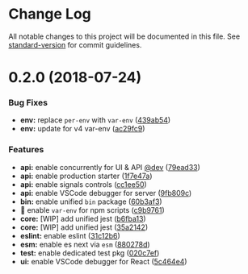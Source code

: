 # Change Log

All notable changes to this project will be documented in this file. See [standard-version](https://github.com/conventional-changelog/standard-version) for commit guidelines.

<a name="0.2.0"></a>
# 0.2.0 (2018-07-24)


### Bug Fixes

* **env:** replace `per-env` with `var-env` ([439ab54](https://github.com/jimzhan/webapp/commit/439ab54))
* **env:** update for v4 var-env ([ac29fc9](https://github.com/jimzhan/webapp/commit/ac29fc9))


### Features

* **api:** enable concurrently for UI & API [@dev](https://github.com/dev) ([79ead33](https://github.com/jimzhan/webapp/commit/79ead33))
* **api:** enable production starter ([1f7e47a](https://github.com/jimzhan/webapp/commit/1f7e47a))
* **api:** enable signals controls ([cc1ee50](https://github.com/jimzhan/webapp/commit/cc1ee50))
* **api:** enable VSCode debugger for server ([9fb809c](https://github.com/jimzhan/webapp/commit/9fb809c))
* **bin:** enable unified `bin` package ([60b3af3](https://github.com/jimzhan/webapp/commit/60b3af3))
* 🎸 enable `var-env` for npm scripts ([c9b9761](https://github.com/jimzhan/webapp/commit/c9b9761))
* **core:** [WIP] add unified jest ([b6fba13](https://github.com/jimzhan/webapp/commit/b6fba13))
* **core:** [WIP] add unified jest ([35a2142](https://github.com/jimzhan/webapp/commit/35a2142))
* **eslint:** enable eslint ([31c12b6](https://github.com/jimzhan/webapp/commit/31c12b6))
* **esm:** enable es next via `esm` ([880278d](https://github.com/jimzhan/webapp/commit/880278d))
* **test:** enable dedicated test pkg ([020c7ef](https://github.com/jimzhan/webapp/commit/020c7ef))
* **ui:** enable VSCode debugger for React ([5c464e4](https://github.com/jimzhan/webapp/commit/5c464e4))
